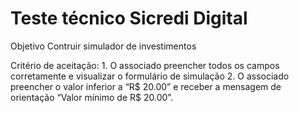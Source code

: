 # Teste técnico Sicredi Digital

  Objetivo
    Contruir simulador de investimentos
    
  Critério de aceitação:
    1. O associado preencher todos os campos corretamente e visualizar o formulário de simulação
    2. O associado preencher o valor inferior a “R$ 20.00” e receber a mensagem de orientação “Valor mínimo de R$ 20.00”.  
